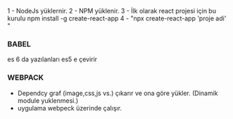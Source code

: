 1 - NodeJs yüklernir.
2 - NPM yüklenir. 
3 - İlk olarak react projesi için bu kurulu npm install -g create-react-app
4 - "npx create-react-app 'proje adi' "


### BABEL
es 6 da yazılanları es5 e çevirir

### WEBPACK
- Dependcy graf (image,css,js vs.) çıkarır ve ona göre yükler. (Dinamik module yuklenmesi.)
- uygulama webpeck üzerinde çalışır.
